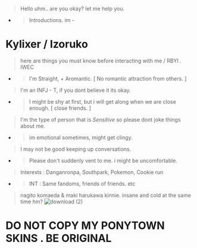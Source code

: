 >  Hello uhm.. are you okay? let me help you. 
- >  Introductions. im -

# Kylixer / Izoruko
> here are things you must know before interacting with me / RBYI . IWEC
- > I'm Straight, + Aromantic. [ No romantic attraction from others. ]
> I'm an INFJ - T, if you dont believe it its okay.
- > I might be shy at first, but i will get along when we are close enough. [ close friends. ]
> I'm the type of person that is *Sensitive* so please dont joke things about me.
- > im emotional sometimes, might get clingy.
> I may not be good keeping up conversations.
- > Please don't suddenly vent to me. i might be uncomfortable.
> Interests : Danganronpa, Southpark, Pokemon, Cookie run
- > INT : Same fandoms, friends of friends. etc
> nagito komaeda & maki harukawa kinnie. insane and cold at the same time hm?
![download (2)](https://github.com/kyl1xerr/kyl1xerr/assets/161707576/cfae7b3c-8115-4d0b-b1ae-8700a7f3484a)
# DO NOT COPY MY PONYTOWN SKINS . BE ORIGINAL
